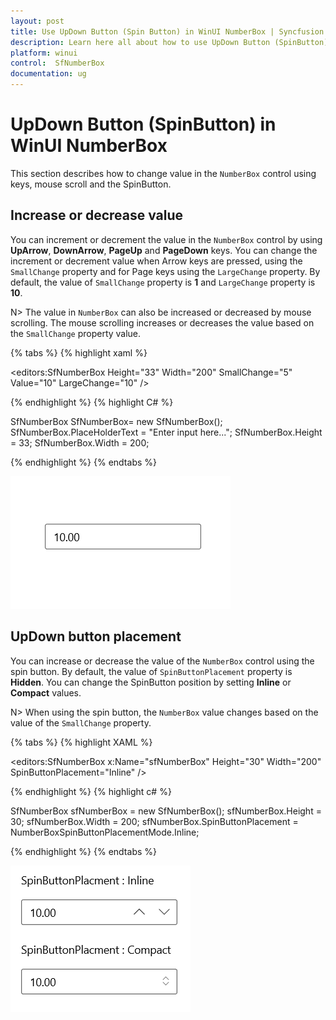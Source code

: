 ```yaml
---
layout: post
title: Use UpDown Button (Spin Button) in WinUI NumberBox | Syncfusion
description: Learn here all about how to use UpDown Button (SpinButton) in Syncfusion WinUI NumberBox (SfNumberBox) control and more.
platform: winui
control:  SfNumberBox
documentation: ug
---
```


# UpDown Button (SpinButton) in WinUI NumberBox

This section describes how to change value in the `NumberBox` control using keys, mouse scroll and the SpinButton.

## Increase or decrease value

You can increment or decrement the value in the `NumberBox` control by using **UpArrow**, **DownArrow**, **PageUp** and **PageDown** keys. You can change the increment or decrement value when Arrow keys are pressed, using the `SmallChange` property and for Page keys using the `LargeChange` property. By default, the value of `SmallChange` property is **1** and `LargeChange` property  is **10**.

N> The value in `NumberBox` can also be increased or decreased by mouse scrolling. The mouse scrolling increases or decreases the value based on the `SmallChange` property value.

{% tabs %}
{% highlight xaml %}

<editors:SfNumberBox Height="33" Width="200" SmallChange="5" Value="10" LargeChange="10" />

{% endhighlight %}
{% highlight C# %}

SfNumberBox SfNumberBox= new SfNumberBox();
SfNumberBox.PlaceHolderText = "Enter input here...";
SfNumberBox.Height = 33;
SfNumberBox.Width = 200;

{% endhighlight %}
{% endtabs %}

![WinUI NumberBox Watermark Text](GettingStarted_images/valuechange-bykeys.gif)

## UpDown button placement

You can increase or decrease the value of the `NumberBox` control using the spin button. By default, the value of `SpinButtonPlacement` property is **Hidden**. You can change the SpinButton position by setting **Inline** or **Compact** values.

N> When using the spin button, the `NumberBox` value changes based on the value of the `SmallChange` property.

{% tabs %}
{% highlight XAML %}

<editors:SfNumberBox x:Name="sfNumberBox" 
                     Height="30" Width="200" SpinButtonPlacement="Inline" />

{% endhighlight %}
{% highlight c# %}

SfNumberBox sfNumberBox = new SfNumberBox();
sfNumberBox.Height = 30;
sfNumberBox.Width = 200;
sfNumberBox.SpinButtonPlacement = NumberBoxSpinButtonPlacementMode.Inline;

{% endhighlight %}
{% endtabs %}

![Dropdown Placement in WinUI NumberBox](SpinButton_images/spinbuttonPlacement_img.png)
